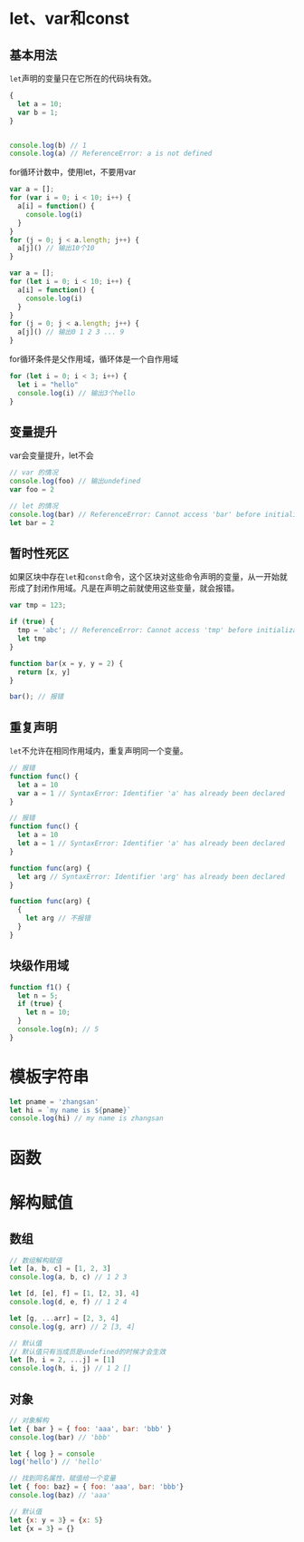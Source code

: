 # let、var和const

## 基本用法

`let`声明的变量只在它所在的代码块有效。

```js
{
  let a = 10;
  var b = 1;
}


console.log(b) // 1
console.log(a) // ReferenceError: a is not defined
```

for循环计数中，使用let，不要用var

```js
var a = [];
for (var i = 0; i < 10; i++) {
  a[i] = function() {
    console.log(i)
  }
}
for (j = 0; j < a.length; j++) {
  a[j]() // 输出10个10
}
```

```js
var a = [];
for (let i = 0; i < 10; i++) {
  a[i] = function() {
    console.log(i)
  }
}
for (j = 0; j < a.length; j++) {
  a[j]() // 输出0 1 2 3 ... 9
}
```

for循环条件是父作用域，循环体是一个自作用域

```js
for (let i = 0; i < 3; i++) {
  let i = "hello"
  console.log(i) // 输出3个hello
}
```

## 变量提升

var会变量提升，let不会

```js
// var 的情况
console.log(foo) // 输出undefined
var foo = 2

// let 的情况
console.log(bar) // ReferenceError: Cannot access 'bar' before initialization
let bar = 2
```

## 暂时性死区

如果区块中存在`let`和`const`命令，这个区块对这些命令声明的变量，从一开始就形成了封闭作用域。凡是在声明之前就使用这些变量，就会报错。

```js
var tmp = 123;

if (true) {
  tmp = 'abc'; // ReferenceError: Cannot access 'tmp' before initializationReferenceError
  let tmp
}
```

```js
function bar(x = y, y = 2) {
  return [x, y]
}

bar(); // 报错
```



## 重复声明

`let`不允许在相同作用域内，重复声明同一个变量。

```js
// 报错
function func() {
  let a = 10
  var a = 1 // SyntaxError: Identifier 'a' has already been declared
}

// 报错
function func() {
  let a = 10
  let a = 1 // SyntaxError: Identifier 'a' has already been declared
}
```

```js
function func(arg) {
  let arg // SyntaxError: Identifier 'arg' has already been declared
}

function func(arg) {
  {
    let arg // 不报错
  }
}
```

## 块级作用域

```js
function f1() {
  let n = 5;
  if (true) {
    let n = 10;
  }
  console.log(n); // 5
}
```

# 模板字符串

```js
let pname = 'zhangsan'
let hi = `my name is ${pname}`
console.log(hi) // my name is zhangsan
```

# 函数



# 解构赋值

## 数组

```js
// 数组解构赋值
let [a, b, c] = [1, 2, 3]
console.log(a, b, c) // 1 2 3

let [d, [e], f] = [1, [2, 3], 4]
console.log(d, e, f) // 1 2 4

let [g, ...arr] = [2, 3, 4]
console.log(g, arr) // 2 [3, 4]

// 默认值
// 默认值只有当成员是undefined的时候才会生效
let [h, i = 2, ...j] = [1]
console.log(h, i, j) // 1 2 []
```

## 对象

```js
// 对象解构
let { bar } = { foo: 'aaa', bar: 'bbb' }
console.log(bar) // 'bbb'

let { log } = console
log('hello') // 'hello'

// 找到同名属性，赋值给一个变量
let { foo: baz} = { foo: 'aaa', bar: 'bbb'}
console.log(baz) // 'aaa'

// 默认值
let {x: y = 3} = {x: 5}
let {x = 3} = {}
```

